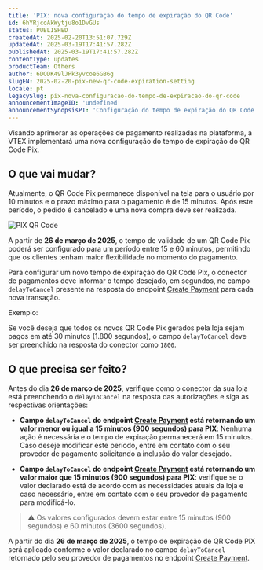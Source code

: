 ```yaml
---
title: 'PIX: nova configuração do tempo de expiração do QR Code'
id: 6hYRjcoAkWytju8o1DvGUs
status: PUBLISHED
createdAt: 2025-02-20T13:51:07.729Z
updatedAt: 2025-03-19T17:41:57.282Z
publishedAt: 2025-03-19T17:41:57.282Z
contentType: updates
productTeam: Others
author: 6DODK49lJPk3yvcoe6GB6g
slugEN: 2025-02-20-pix-new-qr-code-expiration-setting
locale: pt
legacySlug: pix-nova-configuracao-do-tempo-de-expiracao-do-qr-code
announcementImageID: 'undefined'
announcementSynopsisPT: 'Configuração do tempo de expiração do QR Code PIX está disponível para lojas VTEX.'
---
```


Visando aprimorar as operações de pagamento realizadas na plataforma, a VTEX implementará uma nova configuração do tempo de expiração do QR Code Pix.

## O que vai mudar?

Atualmente, o QR Code Pix permanece disponível na tela para o usuário por 10 minutos e o prazo máximo para o pagamento é de 15 minutos. Após este período, o pedido é cancelado e uma nova compra deve ser realizada.

![PIX QR Code](https://cdn.statically.io/gh/vtexdocs/help-center-content/refs/heads/main/docs/pt/announcements/2025/fevereiro/2025-02-20-pix-nova-configuracao-do-tempo-de-expiracao-do-qr-code_1.png)

A partir de __26 de março de 2025__, o tempo de validade de um QR Code Pix poderá ser configurado para um período entre 15 e 60 minutos, permitindo que os clientes tenham maior flexibilidade no momento do pagamento.

Para configurar um novo tempo de expiração do QR Code Pix, o conector de pagamentos deve  informar o tempo desejado, em segundos, no campo `delayToCancel` presente na resposta do endpoint [Create Payment](https://developers.vtex.com/docs/api-reference/payment-provider-protocol#post-/payments) para cada nova transação.

Exemplo:

Se você deseja que todos os novos QR Code Pix gerados pela loja sejam pagos em até 30 minutos (1.800 segundos), o campo `delayToCancel` deve ser preenchido na resposta do conector como `1800`.

## O que precisa ser feito?

Antes do dia __26 de março de 2025__, verifique como o conector da sua loja está preenchendo o `delayToCancel` na resposta das autorizações e siga as respectivas orientações:

- __Campo `delayToCancel` do endpoint [Create Payment](https://developers.vtex.com/docs/api-reference/payment-provider-protocol#post-/payments) está retornando um valor menor ou igual a 15 minutos (900 segundos) para PIX__: Nenhuma ação é necessária e o tempo de expiração permanecerá em 15 minutos. Caso deseje modificar este período, entre em contato com o seu provedor de pagamento solicitando a inclusão do valor desejado.

- __Campo `delayToCancel` do endpoint [Create Payment](https://developers.vtex.com/docs/api-reference/payment-provider-protocol#post-/payments) está retornando um valor maior que 15 minutos (900 segundos) para PIX__: verifique se o valor declarado está de acordo com as necessidades atuais da loja e caso necessário, entre em contato com o seu provedor de pagamento para modificá-lo.

> ⚠️ Os valores configurados devem estar entre 15 minutos (900 segundos) e 60 minutos (3600 segundos).

A partir do dia __26 de março de 2025__, o tempo de expiração de QR Code PIX será aplicado conforme o valor declarado no campo `delayToCancel` retornado pelo seu provedor de pagamentos no endpoint [Create Payment](https://developers.vtex.com/docs/api-reference/payment-provider-protocol#post-/payments).

